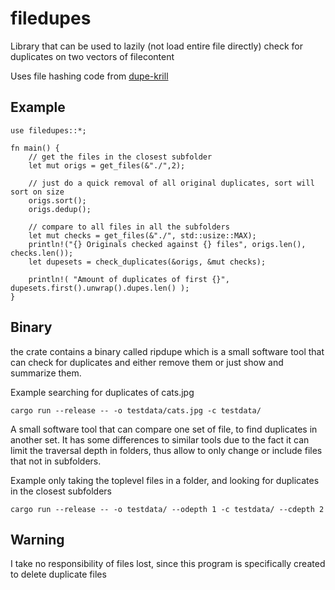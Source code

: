 # filedupes

Library that can be used to lazily (not load entire file directly) check for duplicates on two vectors of filecontent

Uses file hashing code from [dupe-krill](https://github.com/kornelski/dupe-krill)

## Example
```
use filedupes::*;

fn main() {
    // get the files in the closest subfolder
    let mut origs = get_files(&"./",2);

    // just do a quick removal of all original duplicates, sort will sort on size
    origs.sort();
    origs.dedup();

    // compare to all files in all the subfolders
    let mut checks = get_files(&"./", std::usize::MAX);
    println!("{} Originals checked against {} files", origs.len(), checks.len());
    let dupesets = check_duplicates(&origs, &mut checks);

    println!( "Amount of duplicates of first {}", dupesets.first().unwrap().dupes.len() );
}
```

## Binary

the crate contains a binary called ripdupe which is a small software tool that can check for duplicates
and either remove them or just show and summarize them.

Example searching for duplicates of cats.jpg

    cargo run --release -- -o testdata/cats.jpg -c testdata/

A small software tool that can compare one set of file, to find duplicates in another set. It has
some differences to similar tools due to the fact it can limit the traversal depth in folders, thus
allow to only change or include files that not in subfolders.

Example only taking the toplevel files in a folder, and looking for duplicates in the closest subfolders

    cargo run --release -- -o testdata/ --odepth 1 -c testdata/ --cdepth 2

## Warning

I take no responsibility of files lost, since this program is specifically created to delete
duplicate files

